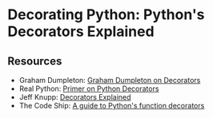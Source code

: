 # Decorating Python: Python's Decorators Explained 

## Resources

* Graham Dumpleton: [Graham Dumpleton on Decorators](http://blog.dscpl.com.au/search/label/decorators)
* Real Python: [Primer on Python Decorators](https://realpython.com/blog/python/primer-on-python-decorators/)
* Jeff Knupp: [Decorators Explained](http://www.jeffknupp.com/blog/2013/11/29/improve-your-python-decorators-explained/)
* The Code Ship: [A guide to Python's function decorators](http://thecodeship.com/patterns/guide-to-python-function-decorators/)
